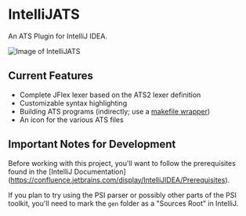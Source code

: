 IntelliJATS
===========

An ATS Plugin for IntelliJ IDEA.

![Image of IntelliJATS](http://i.imgur.com/sfqAJcG.png)

## Current Features
* Complete JFlex lexer based on the ATS2 lexer definition
* Customizable syntax highlighting
* Building ATS programs (indirectly; use a [makefile wrapper](https://gist.github.com/bbarker/c73ecf257bca966c1efd))
* An icon for the various ATS files

## Important Notes for Development

Before working with this project, you'll want to follow
the prerequisites found in the [IntelliJ Documentation]
(https://confluence.jetbrains.com/display/IntelliJIDEA/Prerequisites).

If you plan to try using the PSI parser or possibly other
parts of the PSI toolkit, you'll need to mark the `gen` folder as a
"Sources Root" in IntelliJ.
